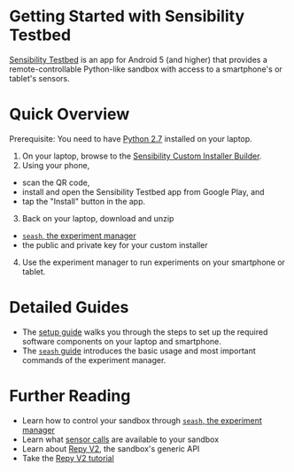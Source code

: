 # Getting Started with Sensibility Testbed

[Sensibility Testbed](https://play.google.com/store/apps/details?id=com.sensibility_testbed)
is an app for Android 5 (and higher) that provides a remote-controllable
Python-like sandbox with access to a smartphone's or tablet's sensors.



# Quick Overview

Prerequisite: You need to have [Python 2.7](https://www.python.org/downloads/release)
installed on your laptop.

1. On your laptop, browse to the [Sensibility Custom Installer Builder](https://alpha-ch.poly.edu/cib/fastlane).
2. Using your phone,
  * scan the QR code,
  * install and open the Sensibility Testbed app from Google Play, and
  * tap the "Install" button in the app.
3. Back on your laptop, download and unzip
 * [`seash`, the experiment manager](https://sensibilityclearinghouse.poly.edu/demokit/sensibility-testbed-demokit.zip)
 * the public and private key for your custom installer
4. Use the experiment manager to run experiments on your smartphone
  or tablet.


# Detailed Guides

* The [setup guide](Setup.md) walks you through the steps to set up the
  required software components on your laptop and smartphone.
* The [`seash` guide](seash_intro.md) introduces the basic usage and
  most important commands of the experiment manager.


# Further Reading

* Learn how to control your sandbox through
  [`seash`, the experiment manager](https://github.com/SeattleTestbed/docs/blob/master/EducationalAssignments/TakeHome.md#step-2--running-seash)
* Learn what [sensor calls](https://github.com/SensibilityTestbed/instructions/blob/master/SensorAPI.md)
  are available to your sandbox 
* Learn about [Repy V2](https://github.com/SeattleTestbed/docs/blob/master/Programming/RepyV2API.md),
  the sandbox's generic API
* Take the [Repy V2 tutorial](https://github.com/SeattleTestbed/docs/blob/master/Programming/RepyV2Tutorial.md)
